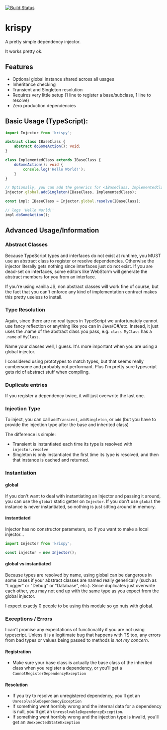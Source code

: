 [![Build Status](https://travis-ci.com/ArcticZeroo/krispy.svg?branch=master)](https://travis-ci.com/ArcticZeroo/krispy)

# krispy

A pretty simple dependency injector.

It works pretty ok.

## Features

- Optional global instance shared across all usages
- Inheritance checking
- Transient and Singleton resolution
- Requires very little setup (1 line to register a base/subclass, 1 line to resolve)
- Zero production dependencies

## Basic Usage (TypeScript):

```typescript
import Injector from 'krispy';

abstract class IBaseClass {
    abstract doSomeAction(): void;   
}

class ImplementedClass extends IBaseClass {
    doSomeAction(): void {
        console.log('Hello World!');
    }
}

// Optionally, you can add the generics for <IBaseClass, ImplementedClass>
Injector.global.addSingleton(IBaseClass, ImplementedClass);

const impl: IBaseClass = Injector.global.resolve(IBaseClass);

// logs 'Hello World!'
impl.doSomeAction();
```

## Advanced Usage/Information

### Abstract Classes

Because TypeScript types and interfaces do not exist at runtime, you MUST use an abstract class to register or resolve dependencies. Otherwise the injector literally gets nothing since interfaces just do not exist. If you are dead-set on interfaces, some editors like WebStorm will generate the abstract members for you from an interface.

If you're using vanilla JS, non abstract classes will work fine of course, but the fact that you can't enforce any kind of implementation contract makes this pretty useless to install.

### Type Resolution

Again, since there are no real types in TypeScript we unfortunately cannot use fancy reflection or anything like you can in Java/C#/etc. Instead, it just uses the .name of the abstract class you pass, e.g. `class MyClass` has a `.name` of `MyClass`.

Name your classes well, I guess. It's more important when you are using a global injector.

I considered using prototypes to match types, but that seems really cumbersome and probably not performant. Plus I'm pretty sure typescript gets rid of abstract stuff when compiling.

### Duplicate entries

If you register a dependency twice, it will just overwrite the last one.

### Injection Type

To inject, you can call `addTransient`, `addSingleton`, or `add` (but you have to provide the injection type after the base and inherited class)

The difference is simple:

- Transient is instantiated each time its type is resolved with `injector.resolve`
- Singleton is only instantiated the first time its type is resolved, and then that instance is cached and returned.

### Instantiation

#### global

If you don't want to deal with instantiating an Injector and passing it around, you can use the `global` static getter on `Injector`. If you don't use `global` the instance is never instantiated, so nothing is just sitting around in memory.

#### instantiated

Injector has no constructor parameters, so if you want to make a local injector...

```typescript
import Injector from 'krispy';

const injector = new Injector();
```

#### global vs instantiated

Because types are resolved by name, using global can be dangerous in some cases if your abstract classes are named really generically (such as "Logger" or "Debug" or "Database", etc.). Since duplicates just overwrite each other, you may not end up with the same type as you expect from the global injector.

I expect exactly 0 people to be using this module so go nuts with global.

### Exceptions / Errors

I can't promise any expectations of functionality if you are not using typescript. Unless it is a legitimate bug that happens with TS too, any errors from bad types or values being passed to methods is _not my concern_.

#### Registration

- Make sure your base class is actually the base class of the inherited class when you register a dependency, or you'll get a `CannotRegisterDependencyException`

#### Resolution

- If you try to resolve an unregistered dependency, you'll get an `UnresolvableDependencyException`
- If something went horribly wrong and the internal data for a dependency is null, you'll get an `UnresolvableDependencyException`. 
- If something went horribly wrong and the injection type is invalid, you'll get an `UnexpectedStateException`